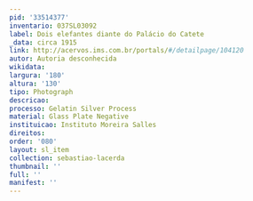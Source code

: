 ```yaml
---
pid: '33514377'
inventario: 037SL03092
label: Dois elefantes diante do Palácio do Catete
_data: circa 1915
link: http://acervos.ims.com.br/portals/#/detailpage/104120
autor: Autoria desconhecida
wikidata: 
largura: '180'
altura: '130'
tipo: Photograph
descricao: 
processo: Gelatin Silver Process
material: Glass Plate Negative
instituicao: Instituto Moreira Salles
direitos: 
order: '080'
layout: sl_item
collection: sebastiao-lacerda
thumbnail: ''
full: ''
manifest: ''
---
```

